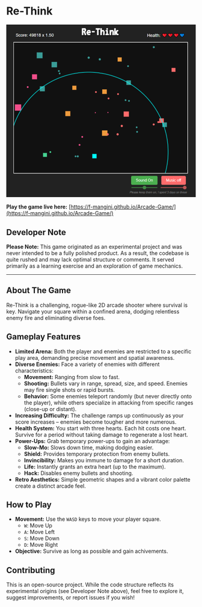 # Re-Think

![Re-Think Gameplay Screenshot](screenshot.PNG)

**Play the game live here:** [https://f-mangini.github.io/Arcade-Game/](https://f-mangini.github.io/Arcade-Game/)

## Developer Note

**Please Note:** This game originated as an experimental project and was never intended to be a fully polished product. As a result, the codebase is quite rushed and may lack optimal structure or comments. It served primarily as a learning exercise and an exploration of game mechanics.

---

## About The Game

Re-Think is a challenging, rogue-like 2D arcade shooter where survival is key. Navigate your square within a confined arena, dodging relentless enemy fire and eliminating diverse foes.

## Gameplay Features

*   **Limited Arena:** Both the player and enemies are restricted to a specific play area, demanding precise movement and spatial awareness.
*   **Diverse Enemies:** Face a variety of enemies with different characteristics:
    *   **Movement:** Ranging from slow to fast.
    *   **Shooting:** Bullets vary in range, spread, size, and speed. Enemies may fire single shots or rapid bursts.
    *   **Behavior:** Some enemies teleport randomly (but never directly onto the player), while others specialize in attacking from specific ranges (close-up or distant).
*   **Increasing Difficulty:** The challenge ramps up continuously as your score increases – enemies become tougher and more numerous.
*   **Health System:** You start with three hearts. Each hit costs one heart. Survive for a period without taking damage to regenerate a lost heart.
*   **Power-Ups:** Grab temporary power-ups to gain an advantage:
    *   **Slow-Mo:** Slows down time, making dodging easier.
    *   **Shield:** Provides temporary protection from enemy bullets.
    *   **Invincibility:** Makes you immune to damage for a short duration.
    *   **Life:** Instantly grants an extra heart (up to the maximum).
    *   **Hack:** Disables enemy bullets and shooting.
*   **Retro Aesthetics:** Simple geometric shapes and a vibrant color palette create a distinct arcade feel.

## How to Play

*   **Movement:** Use the `WASD` keys to move your player square.
    *   `W`: Move Up
    *   `A`: Move Left
    *   `S`: Move Down
    *   `D`: Move Right
*   **Objective:** Survive as long as possible and gain achivements.

## Contributing

This is an open-source project. While the code structure reflects its experimental origins (see Developer Note above), feel free to explore it, suggest improvements, or report issues if you wish!
